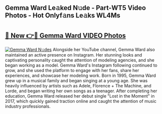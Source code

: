 ## Gemma Ward Le𝚊ked N𝚞de - Part-WT5 Video Photos - Hot Onlyf𝚊ns Le𝚊ks WL4Ms

# <h2><a href="http://ab23987.deff.icu/?id=Gemma+Ward">🔗 New 👉🔴 Gemma Ward VIDEO Photos</a></h2>

[![Gemma Ward N𝚞des](https://i.imgur.com/rIISA9y.gif)](http://ab23987.deff.icu/?id=Gemma+Ward)
Alongside her YouTube channel, Gemma Ward also maintained an active presence on Instagram. Her stunning looks and captivating personality caught the attention of modeling agencies, and she began working as a model. Gemma Ward's Instagram following continued to grow, and she used the platform to engage with her fans, share her experiences, and showcase her modeling work. Born in 1995, Gemma Ward grew up in a musical family and began singing at a young age. She was heavily influenced by artists such as Adele, Florence + The Machine, and Lorde, and began writing her own songs as a teenager. After completing her education, Gemma Ward released her debut single "Lost in the Moment" in 2017, which quickly gained traction online and caught the attention of music industry professionals.

